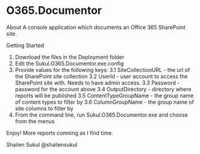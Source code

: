 # O365.Documentor
About
A console application which documents an Office 365 SharePoint site.

Getting Started
1. Download the files in the Deployment folder
2. Edit the Sukul.O365.Documentor.exe.config
3. Provide values for the following keys:
  3.1 SiteCollectionURL - the url of the SharePoint site collection
  3.2 UserId - user account to access the SharePoint site with. Needs to have admin access.
  3.3 Password - password for the account above
  3.4 OutputDirectory - directory where reports will be published
  3.5 ContentTypeGroupName - the group name of content types to filter by
  3.6 ColumnGroupName - the group name of site columns to filter by
4. From the command line, run Sukul.O365.Documentor.exe and choose from the menus


Enjoy!
More reports comning as I find time.

Shailen Sukul
@shailensukul



